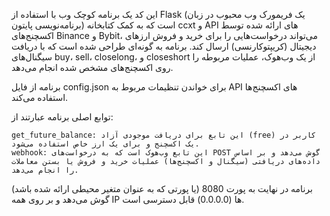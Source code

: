 این کد یک برنامه کوچک وب با استفاده از Flask (یک فریمورک وب محبوب در زبان برنامه‌نویسی پایتون) است که به کمک کتابخانه ccxt و API های ارائه شده توسط اکسچنج‌های Binance و Bybit، می‌تواند درخواست‌هایی را برای خرید و فروش ارزهای دیجیتال (کریپتوکارنسی) ارسال کند. برنامه به گونه‌ای طراحی شده است که با دریافت سیگنال‌های buy، sell، closelong، و closeshort از یک وب‌هوک، عملیات مربوطه را روی اکسچنج‌های مشخص شده انجام می‌دهد.

برنامه از فایل config.json برای خواندن تنظیمات مربوط به API های اکسچنج‌ها استفاده می‌کند.

توابع اصلی برنامه عبارتند از:

    get_future_balance: این تابع برای دریافت موجودی آزاد (free) کاربر در یک اکسچنج و برای یک ارز خاص استفاده می‌شود.
    webhook: این تابع وب‌هوک است که به درخواست‌های POST گوش می‌دهد و بر اساس داده‌های دریافتی (سیگنال و اکسچنج‌ها) عملیات خرید و فروش یا بستن معاملات را انجام می‌دهد.

برنامه در نهایت به پورت 8080 (یا پورتی که به عنوان متغیر محیطی ارائه شده باشد) گوش می‌دهد و بر روی همه IP ها (0.0.0.0) قابل دسترسی است.

